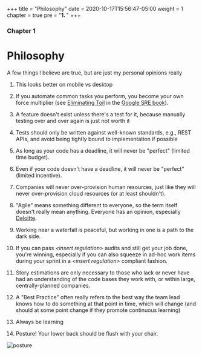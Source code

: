 +++
title = "Philosophy"
date = 2020-10-17T15:56:47-05:00
weight = 1
chapter = true
pre = "<b>1. </b>"
+++

### Chapter 1

# Philosophy

A few things I believe are true, but are just my personal opinions really

1. This looks better on mobile vs desktop

1. If you automate common tasks you perform, you become your own force multiplier (see [Eliminating Toil](https://landing.google.com/sre/sre-book/chapters/eliminating-toil/) in the [Google SRE book](https://landing.google.com/sre/sre-book/toc/index.html)).


1. A feature doesn't exist unless there's a test for it, because manually testing over and over again is just not worth it

1. Tests should only be written against well-known standards, e.g., REST APIs, and avoid being tightly bound to implementation if possible

1. As long as your code has a deadline, it will never be "perfect" (limited time budget).

1. Even if your code doesn't have a deadline, it will never be "perfect" (limited incentive).

1. Companies will never over-provision human resources, just like they will never over-provision cloud resources (or at least shouldn't).


1. "Agile" means something different to everyone, so the term itself doesn't really mean anything. Everyone has an opinion, especially [Deloitte](https://twitter.com/djryan/status/1315063072852242434?s=20).

1. Working near a waterfall is peaceful, but working in one is a path to the dark side.

1. If you can pass *\<insert regulation\>* audits and still get your job done, you're winning, especially if you can also squeeze in ad-hoc work items during your sprint in a *\<insert regulation\>* compliant fashion.


1. Story estimations are only necessary to those who lack or never have had an understanding of the code bases they work with, or within large, centrally-planned companies.

1. A "Best Practice" often really refers to the best way the team lead knows how to do something at that point in time, which will change (and should at some point change if they promote continuous learning)

1. Always be learning

1. Posture! Your lower back should be flush with your chair.

![posture](https://media1.tenor.com/images/4349fd187ea1be3fc51eea762c074332/tenor.gif?itemid=12592177)
